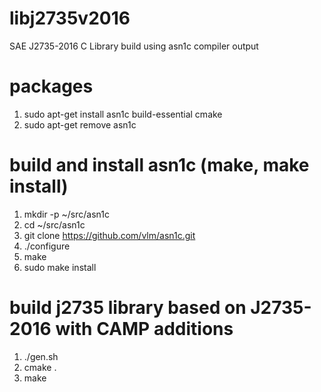 # libj2735v2016
SAE J2735-2016 C Library build using asn1c compiler output

# packages
1. sudo apt-get install asn1c build-essential cmake
2. sudo apt-get remove asn1c

# build and install asn1c (make, make install)
1. mkdir -p ~/src/asn1c
2. cd ~/src/asn1c
3. git clone https://github.com/vlm/asn1c.git
4. ./configure
5. make
6. sudo make install

# build j2735 library based on J2735-2016 with CAMP additions
1. ./gen.sh
2. cmake .
3. make
